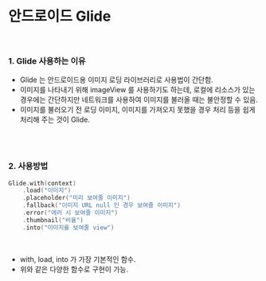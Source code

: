 # 안드로이드 Glide

<br>

### 1. **Glide 사용하는 이유**
* Glide 는 안드로이드용 이미지 로딩 라이브러리로 사용법이 간단함.
* 이미지를 나타내기 위해 imageView 를 사용하기도 하는데, 로컬에 리소스가 있는 경우에는 간단하지만 네트워크를 사용하여 이미지를 불러올 때는 불안정할 수 있음.
* 이미지를 불러오기 전 로딩 이미지, 이미지를 가져오지 못했을 경우 처리 등을 쉽게 처리해 주는 것이 Glide.

<br><br>

### 2. **사용방법**

~~~kotlin
Glide.with(context)
	.load("이미지")
	.placeholder("미리 보여줄 이미지")
	.fallback("이미지 URL null 인 경우 보여줄 이미지")
	.error("에러 시 보여줄 이미지")
	.thumbnail("비율")
	.into("이미지를 보여줄 view")
~~~

<br>

* with, load, into 가 가장 기본적인 함수.
* 위와 같은 다양한 함수로 구현이 가능.